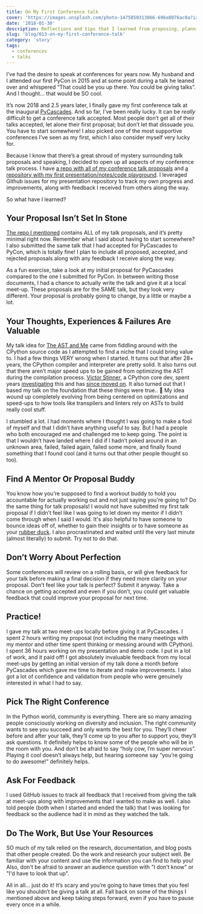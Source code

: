 ```yaml
---
title: On My First Conference talk
cover: 'https://images.unsplash.com/photo-1475850313866-696e8076ac0a?ixlib=rb-1.2.1&ixid=eyJhcHBfaWQiOjEyMDd9&auto=format&fit=crop&w=2250&q=80'
date: '2018-01-30'
description: Reflections and tips that I learned from proposing, planning, and giving my first conference talk.
slug: 'blog/013-on-my-first-conference-talk'
category: 'story'
tags:
  - conferences
  - talks
---
```


I’ve had the desire to speak at conferences for years now. My husband and I attended our first PyCon in 2015 and at some point during a talk he leaned over and whispered “That could be you up there. You could be giving talks”. And I thought… that would be SO cool.

It’s now 2018 and 2.5 years later, I finally gave my first conference talk at the inaugural [PyCascades](https://pycascades.com). And so far, I’ve been really lucky. It can be _really_ difficult to get a conference talk accepted. Most people don’t get all of their talks accepted, let alone their first proposal; but don’t let that dissuade you. You have to start somewhere! I also picked one of the most supportive conferences I’ve seen as my first, which I also consider myself very lucky for.

Because I know that there’s a great shroud of mystery surrounding talk proposals and speaking, I decided to open up all aspects of my conference talk process. I have [a repo with all of my conference talk proposals](https://github.com/emilyemorehouse/conference-talk-proposals) and [a repository with my first presentation/notes/code playground](https://github.com/emilyemorehouse/ast-and-me). I leveraged Github issues for my presentation repository to track my own progress and improvements, along with feedback I received from others along the way.

So what have I learned?

## Your Proposal Isn’t Set In Stone

[The repo I mentioned](https://github.com/emilyemorehouse/conference-talk-proposals) contains ALL of my talk proposals, and it’s pretty minimal right now. Remember what I said about having to start somewhere? I also submitted the same talk that I had accepted for PyCascades to PyCon, which is totally fine! I plan to include all proposed, accepted, and rejected proposals along with any feedback I receive along the way.

As a fun exercise, take a look at my initial proposal for PyCascades compared to the one I submitted for PyCon. In between writing those documents, I had a chance to actually write the talk and give it at a local meet-up. These proposals are for the SAME talk, but they look very different. Your proposal is probably going to change, by a little or maybe a lot.

## Your Thoughts, Experiences & Failures Are Valuable

My talk idea for [The AST and Me](https://emilyemorehouse.github.io/ast-and-me) came from fiddling around with the CPython source code as I attempted to find a niche that I could bring value to. I had a few things VERY wrong when I started. It turns out that after 28+ years, the CPython compiler and interpreter are pretty solid. It also turns out that there aren’t major speed ups to be gained from optimizing the AST during the compilation process. [Victor Stinner](https://www.blog.pythonlibrary.org/2017/02/27/pydev-of-the-week-victor-stinner/), a CPython core dev, spent years [investigating](http://faster-cpython.readthedocs.io/fat_python.html#fat-python) this and has [since moved on](https://groups.google.com/d/msg/dev-python/-mpP77BSSs4/vYRZ-49OBQAJ). It also turned out that I based my talk on the foundation that these things were true.. 🤷 My idea wound up completely evolving from being centered on optimizations and speed-ups to how tools like transpilers and linters rely on ASTs to build really cool stuff.

I stumbled a lot. I had moments where I thought I was going to make a fool of myself and that I didn’t have anything useful to say. But I had a people who both encouraged me and challenged me to keep going. The point is that I wouldn’t have landed where I did if I hadn’t poked around in an unknown area, failed, failed again, failed some more, and finally found something that I found cool (and it turns out that other people thought so too).

## Find A Mentor Or Proposal Buddy

You know how you’re supposed to find a workout buddy to hold you accountable for actually working out and not just saying you're going to? Do the same thing for talk proposals! I would not have submitted my first talk proposal if I didn’t feel like I was going to let down my mentor if I didn’t come through when I said I would. It's also helpful to have someone to bounce ideas off of, whether to gain their insights or to have someone as your [rubber duck](https://en.wikipedia.org/wiki/Rubber_duck_debugging). I also procrastinated and waited until the very last minute (almost literally) to submit. Try not to do that.

## Don’t Worry About Perfection

Some conferences will review on a rolling basis, or will give feedback for your talk before making a final decision if they need more clarity on your proposal. Don’t feel like your talk is perfect? Submit it anyway. Take a chance on getting accepted and even if you don’t, you could get valuable feedback that could improve your proposal for next time.

## Practice!

I gave my talk at two meet-ups locally before giving it at PyCascades. I spent 2 hours writing my proposal (not including the many meetings with my mentor and other time spent thinking or messing around with CPython). I spent 36 hours working on my presentation and demo code. I put in a lot of work, and it paid off! I got absolutely invaluable feedback from my local meet-ups by getting an initial version of my talk done a month before PyCascades which gave me time to iterate and make improvements. I also got a lot of confidence and validation from people who were genuinely interested in what I had to say.

## Pick The Right Conference

In the Python world, community is everything. There are so many amazing people consciously working on diversity and inclusion. The right community wants to see you succeed and only wants the best for you. They’ll cheer before and after your talk, they’ll come up to you after to support you, they’ll ask questions. It definitely helps to know some of the people who will be in the room with you. And don’t be afraid to say “holy cow, I’m super nervous”. Playing it cool doesn’t always help, but hearing someone say “you’re going to do awesome!” definitely helps.

## Ask For Feedback

I used GitHub issues to track all feedback that I received from giving the talk at meet-ups along with improvements that I wanted to make as well. I also told people (both when I started and ended the talk) that I was looking for feedback so the audience had it in mind as they watched the talk.

## Do The Work, But Use Your Resources

SO much of my talk relied on the research, documentation, and blog posts that other people created. Do the work and research your subject well. Be familiar with your content and use the information you can find to help you! Also, don't be afraid to answer an audience question with "I don't know" or "I'd have to look that up".

All in all… just do it! It’s scary and you’re going to have times that you feel like you shouldn’t be giving a talk at all. Fall back on some of the things I mentioned above and keep taking steps forward, even if you have to pause every once in a while.
